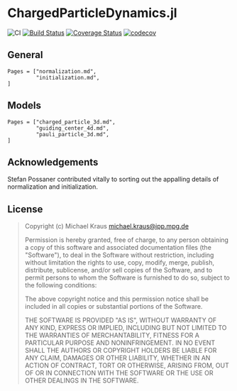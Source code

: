 
# ChargedParticleDynamics.jl

![CI](https://github.com/JuliaPlasma/ChargedParticleDynamics.jl/workflows/CI/badge.svg)
[![Build Status](https://travis-ci.org/JuliaPlasma/ChargedParticleDynamics.jl.svg?branch=master)](https://travis-ci.org/JuliaPlasma/ChargedParticleDynamics.jl)
[![Coverage Status](https://coveralls.io/repos/github/JuliaPlasma/ChargedParticleDynamics.jl/badge.svg)](https://coveralls.io/github/JuliaPlasma/ChargedParticleDynamics.jl)
[![codecov](https://codecov.io/gh/JuliaPlasma/ChargedParticleDynamics.jl/branch/master/graph/badge.svg)](https://codecov.io/gh/JuliaPlasma/ChargedParticleDynamics.jl)


## General

```@contents
Pages = ["normalization.md",
         "initialization.md",
]
```


## Models

```@contents
Pages = ["charged_particle_3d.md",
         "guiding_center_4d.md",
         "pauli_particle_3d.md",
]
```


## Acknowledgements

Stefan Possaner contributed vitally to sorting out the appalling details of normalization and initialization.


## License

> Copyright (c) Michael Kraus <michael.kraus@ipp.mpg.de>
>
> Permission is hereby granted, free of charge, to any person obtaining a copy
> of this software and associated documentation files (the "Software"), to deal
> in the Software without restriction, including without limitation the rights
> to use, copy, modify, merge, publish, distribute, sublicense, and/or sell
> copies of the Software, and to permit persons to whom the Software is
> furnished to do so, subject to the following conditions:
>
> The above copyright notice and this permission notice shall be included in all
> copies or substantial portions of the Software.
>
> THE SOFTWARE IS PROVIDED "AS IS", WITHOUT WARRANTY OF ANY KIND, EXPRESS OR
> IMPLIED, INCLUDING BUT NOT LIMITED TO THE WARRANTIES OF MERCHANTABILITY,
> FITNESS FOR A PARTICULAR PURPOSE AND NONINFRINGEMENT. IN NO EVENT SHALL THE
> AUTHORS OR COPYRIGHT HOLDERS BE LIABLE FOR ANY CLAIM, DAMAGES OR OTHER
> LIABILITY, WHETHER IN AN ACTION OF CONTRACT, TORT OR OTHERWISE, ARISING FROM,
> OUT OF OR IN CONNECTION WITH THE SOFTWARE OR THE USE OR OTHER DEALINGS IN THE
> SOFTWARE.
